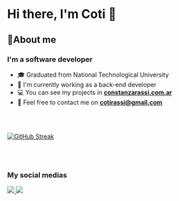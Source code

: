 # Hi there, I'm Coti 👋 

## 🙋About me
### I'm a software developer 

- 🎓 Graduated from National Technological University
- 💪 I'm currently working as a back-end developer
- 💻 You can see my projects in <a href="https://constanzarassi.com.ar/">**constanzarassi.com.ar**<a>
- 📧 Feel free to contact me on **cotirassi@gmail.com**

<br>
<br>


[![GitHub Streak](https://github-readme-streak-stats.herokuapp.com/?user=ConstanzaRassi&theme=react&hide_border=true&background=0D1117&ring=6252FF&fire=6252FF&currStreakNum=6252FF&currStreakLabel=6252FF)](https://github.com/DenverCoder1/github-readme-streak-stats)


<br>
<br>


### My social medias

<p align="left">
<a href="https://www.instagram.com/cotirassi/"><img src="https://img.icons8.com/fluency/48/000000/instagram-new.png"/>
<a href="https://www.linkedin.com/in/constanzarassi/"><img src="https://img.icons8.com/color/48/000000/linkedin.png"/>
</p>

